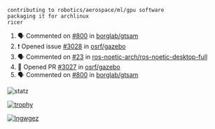 ```
contributing to robotics/aerospace/ml/gpu software
packaging it for archlinux
ricer
```

<!--START_SECTION:activity-->
1. 🗣 Commented on [#800](https://github.com/borglab/gtsam/issues/800) in [borglab/gtsam](https://github.com/borglab/gtsam)
2. ❗️ Opened issue [#3028](https://github.com/osrf/gazebo/issues/3028) in [osrf/gazebo](https://github.com/osrf/gazebo)
3. 🗣 Commented on [#23](https://github.com/ros-noetic-arch/ros-noetic-desktop-full/issues/23) in [ros-noetic-arch/ros-noetic-desktop-full](https://github.com/ros-noetic-arch/ros-noetic-desktop-full)
4. 💪 Opened PR [#3027](https://github.com/osrf/gazebo/pull/3027) in [osrf/gazebo](https://github.com/osrf/gazebo)
5. 🗣 Commented on [#800](https://github.com/borglab/gtsam/issues/800) in [borglab/gtsam](https://github.com/borglab/gtsam)
<!--END_SECTION:activity-->


![statz](https://github-readme-stats.vercel.app/api?username=acxz&include_all_commits=true&show_icons=true)

[![trophy](https://github-profile-trophy.vercel.app/?username=acxz)](https://github.com/ryo-ma/github-profile-trophy)

[![lngwgez](https://github-readme-stats.vercel.app/api/top-langs/?username=acxz&layout=compact)](https://github.com/acxz/github-readme-stats)


<!--
**acxz/acxz** is a ✨ _special_ ✨ repository because its `README.md` (this file) appears on your GitHub profile.

Here are some ideas to get you started:

- 🔭 I’m currently working on ...
- 🌱 I’m currently learning ...
- 👯 I’m looking to collaborate on ...
- 🤔 I’m looking for help with ...
- 💬 Ask me about ...
- 📫 How to reach me: ...
- 😄 Pronouns: ...
- ⚡ Fun fact: ...
-->
